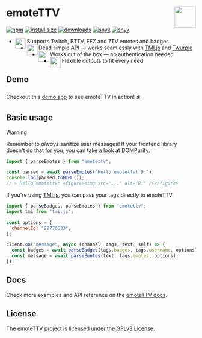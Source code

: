 <h1>emoteTTV <img src="https://i.imgur.com/Qgc9fJ4.gif" height="56" width="56" align="right"></h1>

[![npm](https://badgen.net/npm/v/emotettv)](https://www.npmjs.com/package/emotettv)
[![install size](https://badgen.net/packagephobia/install/emotettv)](https://packagephobia.com/result?p=emotettv)
[![downloads](https://badgen.net/npm/dt/emotettv)](https://www.npmjs.com/package/emotettv)
[![snyk](https://snyk.io/test/npm/emotettv/badge.svg)](https://snyk.io/test/npm/emotettv)
[![snyk](https://badgen.net/github/license/doceazedo/emotettv)](/LICENSE)

- <img src="https://cdn.betterttv.net/emote/5fa8f232eca18f6455c2b2e1/2x" height="28" align="left"> Supports Twitch, BTTV, FFZ and 7TV emotes and badges
- <img src="https://cdn.7tv.app/emote/63071ba3449e6f5ff95cca6d/2x.webp" height="28" align="left"> Dead simple API — works seamlessly with <a href="https://github.com/tmijs/tmi.js">TMI.js</a> and <a href="https://twurple.js.org">Twurple</a>
- <img src="https://static-cdn.jtvnw.net/emoticons/v2/81274/default/dark/2.0" height="28" align="left"> Works out of the box — no authentication needed
- <img src="https://i.imgur.com/munRwdJ.png" height="28" align="left"> Flexible outputs to fit every need

## Demo

Checkout this [demo app](https://emotettv.gitbook.io/emotettv/examples) to see emoteTTV in action! ⛹️

## Basic usage

> [!WARNING]
> Remember to _always_ sanitize user messages! If your frontend library doesn't do that for you, you can take a look at [DOMPurify](https://github.com/cure53/DOMPurify).

```js
import { parseEmotes } from "emotettv";

const parsed = await parseEmotes("Hello emotettv! D:");
console.log(parsed.toHTML());
// > Hello emotettv! <figure><img src="..." alt="D:" /></figure>
```

If you're using [TMI.js](https://github.com/tmijs/tmi.js), you can pass your tags directly to emoteTTV:

```js
import { parseBadges, parseEmotes } from "emotettv";
import tmi from "tmi.js";

const options = {
  channelId: "98776633",
};

client.on("message", async (channel, tags, text, self) => {
  const badges = await parseBadges(tags.badges, tags.username, options);
  const message = await parseEmotes(text, tags.emotes, options);
});
```

## Docs

Check more examples and API reference on the [emoteTTV docs](https://emotettv.gitbook.io).

## License

The emoteTTV project is licensed under the [GPLv3 License](./LICENSE).
